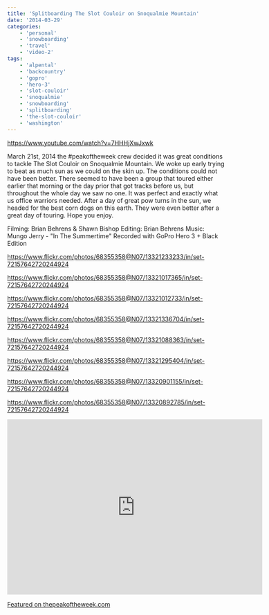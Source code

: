 ```yaml
---
title: 'Splitboarding The Slot Couloir on Snoqualmie Mountain'
date: '2014-03-29'
categories:
    - 'personal'
    - 'snowboarding'
    - 'travel'
    - 'video-2'
tags:
    - 'alpental'
    - 'backcountry'
    - 'gopro'
    - 'hero-3'
    - 'slot-couloir'
    - 'snoqualmie'
    - 'snowboarding'
    - 'splitboarding'
    - 'the-slot-couloir'
    - 'washington'
---
```


https://www.youtube.com/watch?v=7HHHjXwJxwk

March 21st, 2014 the #peakoftheweek crew decided it was great conditions to tackle The Slot Couloir on Snoqualmie Mountain. We woke up early trying to beat as much sun as we could on the skin up. The conditions could not have been better. There seemed to have been a group that toured either earlier that morning or the day prior that got tracks before us, but throughout the whole day we saw no one. It was perfect and exactly what us office warriors needed. After a day of great pow turns in the sun, we headed for the best corn dogs on this earth. They were even better after a great day of touring. Hope you enjoy.

Filming: Brian Behrens & Shawn Bishop Editing: Brian Behrens Music: Mungo Jerry - "In The Summertime" Recorded with GoPro Hero 3 + Black Edition

https://www.flickr.com/photos/68355358@N07/13321233233/in/set-72157642720244924

https://www.flickr.com/photos/68355358@N07/13321017365/in/set-72157642720244924

https://www.flickr.com/photos/68355358@N07/13321012733/in/set-72157642720244924

https://www.flickr.com/photos/68355358@N07/13321336704/in/set-72157642720244924

https://www.flickr.com/photos/68355358@N07/13321088363/in/set-72157642720244924

https://www.flickr.com/photos/68355358@N07/13321295404/in/set-72157642720244924

https://www.flickr.com/photos/68355358@N07/13320901155/in/set-72157642720244924

https://www.flickr.com/photos/68355358@N07/13320892785/in/set-72157642720244924

<iframe src="https://www.strava.com/activities/124287901/embed/acf431f049aa3a4aeb5e6470ef2daae16a0a3314" width="590" height="405" frameborder="0" scrolling="no"></iframe>

[Featured on thepeakoftheweek.com](http://thepeakoftheweek.com/2014/03/the-slot-couloir-snoqualmie-pass/)
